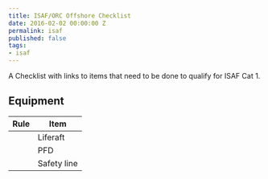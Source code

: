 ```yaml
---
title: ISAF/ORC Offshore Checklist
date: 2016-02-02 00:00:00 Z
permalink: isaf
published: false
tags:
- isaf
---
```


A Checklist with links to items that need to be done to qualify for ISAF Cat 1.

## Equipment

| Rule | Item |
|------|------|
|      | Liferaft |
|      | PFD |
|      | Safety line |
